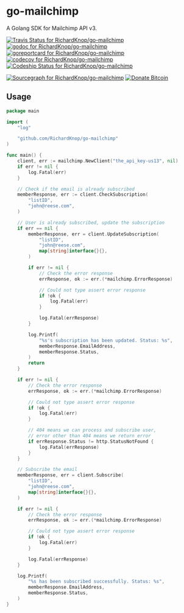 # go-mailchimp

A Golang SDK for Mailchimp API v3.

[![Travis Status for RichardKnop/go-mailchimp](https://travis-ci.org/RichardKnop/go-mailchimp.svg?branch=master)](https://travis-ci.org/RichardKnop/go-mailchimp)
[![godoc for RichardKnop/go-mailchimp](https://godoc.org/github.com/nathany/looper?status.svg)](http://godoc.org/github.com/RichardKnop/go-mailchimp)
[![goreportcard for RichardKnop/go-mailchimp](https://goreportcard.com/badge/github.com/RichardKnop/go-mailchimp)](https://goreportcard.com/report/RichardKnop/go-mailchimp)
[![codecov for RichardKnop/go-mailchimp](https://codeship.com/projects/fdac3010-3acd-0134-e9c5-06456b66cf53/status?branch=master)](https://codeship.com/projects/166426)
[![Codeship Status for RichardKnop/go-mailchimp](https://app.codeship.com/projects/35dc5880-71a7-0133-ec05-06b1c29ec1d7/status?branch=master)](https://app.codeship.com/projects/116961)

[![Sourcegraph for RichardKnop/go-mailchimp](https://sourcegraph.com/github.com/RichardKnop/go-mailchimp/-/badge.svg)](https://sourcegraph.com/github.com/RichardKnop/go-mailchimp?badge)
[![Donate Bitcoin](https://img.shields.io/badge/donate-bitcoin-orange.svg)](https://richardknop.github.io/donate/)

## Usage

```go
package main

import (
	"log"

	"github.com/RichardKnop/go-mailchimp"
)

func main() {
	client, err := mailchimp.NewClient("the_api_key-us13", nil)
	if err != nil {
		log.Fatal(err)
	}

	// Check if the email is already subscribed
	memberResponse, err := client.CheckSubscription(
		"listID",
		"john@reese.com",
	)

	// User is already subscribed, update the subscription
	if err == nil {
		memberResponse, err = client.UpdateSubscription(
			"listID",
			"john@reese.com",
			map[string]interface{}{},
		)

		if err != nil {
			// Check the error response
			errResponse, ok := err.(*mailchimp.ErrorResponse)

			// Could not type assert error response
			if !ok {
				log.Fatal(err)
			}

			log.Fatal(errResponse)
		}

		log.Printf(
			"%s's subscription has been updated. Status: %s",
			memberResponse.EmailAddress,
			memberResponse.Status,
		)
		return
	}

	if err != nil {
		// Check the error response
		errResponse, ok := err.(*mailchimp.ErrorResponse)

		// Could not type assert error response
		if !ok {
			log.Fatal(err)
		}

		// 404 means we can process and subscribe user,
		// error other than 404 means we return error
		if errResponse.Status != http.StatusNotFound {
			log.Fatal(errResponse)
		}
	}

	// Subscribe the email
	memberResponse, err = client.Subscribe(
		"listID",
		"john@reese.com",
		map[string]interface{}{},
	)

	if err != nil {
		// Check the error response
		errResponse, ok := err.(*mailchimp.ErrorResponse)

		// Could not type assert error response
		if !ok {
			log.Fatal(err)
		}

		log.Fatal(errResponse)
	}

	log.Printf(
		"%s has been subscribed successfully. Status: %s",
		memberResponse.EmailAddress,
		memberResponse.Status,
	)
}
```

